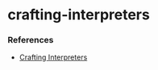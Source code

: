 # crafting-interpreters

### References

- [Crafting Interpreters](https://craftinginterpreters.com/)
